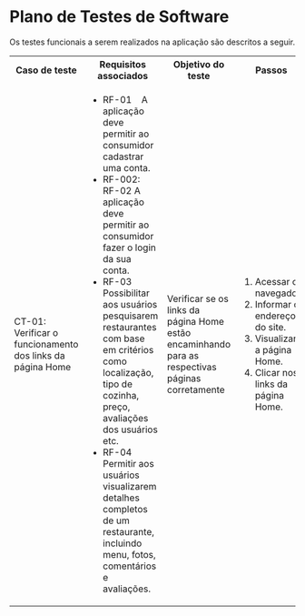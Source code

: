 # Plano de Testes de Software

Os testes funcionais a serem realizados na aplicação são descritos a seguir. 

<table>
 <tr>
  <th>Caso de teste</th>
  <th>Requisitos associados</th>
  <th>Objetivo do teste</th>
  <th>Passos</th>
  <th>Critérios de êxito</th>
  <th>Responsável</th>
 </tr>
 <tr>
  <td>CT-01: Verificar o funcionamento dos links da página Home</td>
  <td>
   <ul>
    <li>RF-01    A aplicação deve permitir ao consumidor cadastrar uma conta. </li>
   <li>RF-002:	RF-02    A aplicação deve permitir ao consumidor fazer o login da sua conta. </li>
   <li>RF-03    Possibilitar aos usuários pesquisarem restaurantes com base em critérios como localização, tipo de cozinha, preço, avaliações dos usuários etc.</li>
    <li>RF-04    Permitir aos usuários visualizarem detalhes completos de um restaurante, incluindo menu, fotos, comentários e avaliações. </li>
   </ul>
  </td>
  <td>Verificar se os links da página Home estão encaminhando para as respectivas páginas corretamente</td>
  <td>
   <ol>
    <li>Acessar o navegador.</li>
    <li>Informar o endereço do site.</li>
    <li>Visualizar a página Home.</li>
    <li>Clicar nos links da página Home.</li>
   </ol>
   </td>
  <td>Todos os links da página Home devem encaminhar os usuários para as páginas descritas.</td>
  <td> Thiago </td>
 </tr>
</table>
